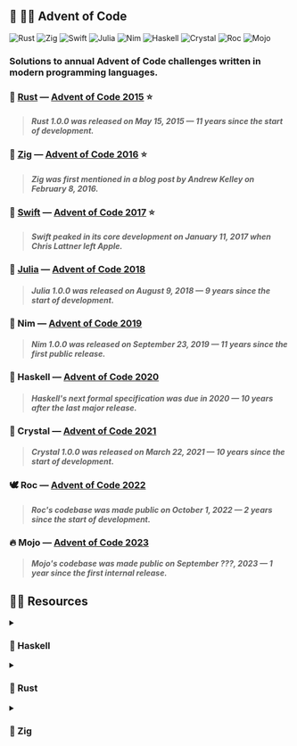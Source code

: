 ## :christmas_tree: :technologist: **Advent of Code**

![Rust](https://img.shields.io/badge/rust-black.svg?style=for-the-badge&logo=rust&logoColor=7C5642)
![Zig](https://img.shields.io/badge/zig-black.svg?style=for-the-badge&logo=zig&logoColor=F6A516)
![Swift](https://img.shields.io/badge/swift-black.svg?style=for-the-badge&logo=swift&logoColor=FE7B35)
![Julia](https://img.shields.io/badge/julia-black.svg?style=for-the-badge&logo=julia&logoColor=A270BA)
![Nim](https://img.shields.io/badge/nim-black.svg?style=for-the-badge&logo=nim&logoColor=F2D401)
![Haskell](https://img.shields.io/badge/haskell-black.svg?style=for-the-badge&logo=haskell&logoColor=5E5086)
![Crystal](https://img.shields.io/badge/crystal-black.svg?style=for-the-badge&logo=crystal&logoColor=FFFFFF)
![Roc](https://img.shields.io/badge/roc-black.svg?style=for-the-badge&logo=fluentd&logoColor=9C7BEA)
![Mojo](https://img.shields.io/badge/mojo-black.svg?style=for-the-badge&logo=fireship&logoColor=FF6522)

### Solutions to annual Advent of Code challenges written in modern programming languages.

### :crab: [Rust](2015-Rust) — [Advent of Code 2015](https://adventofcode.com/2015) :star:

> #### _Rust 1.0.0 was released on May 15, 2015 — 11 years since the start of development._

### :lizard: [Zig](2016-Zig) — [Advent of Code 2016](https://adventofcode.com/2016) :star:

> #### _Zig was first mentioned in a blog post by Andrew Kelley on February 8, 2016._

### :eagle: [Swift](2017-Swift) — [Advent of Code 2017](https://adventofcode.com/2017) :star:

> #### _Swift peaked in its core development on January 11, 2017 when Chris Lattner left Apple._

### :juggling_person: [Julia](2018-Julia) — [Advent of Code 2018](https://adventofcode.com/2018)

> #### _Julia 1.0.0 was released on August 9, 2018 — 9 years since the start of development._

### :crown: Nim — [Advent of Code 2019](https://adventofcode.com/2019)

> #### _Nim 1.0.0 was released on September 23, 2019 — 11 years since the first public release._

### :crystal_ball: Haskell — [Advent of Code 2020](https://adventofcode.com/2020)

> #### _Haskell's next formal specification was due in 2020 — 10 years after the last major release._

### :white_square_button: Crystal — [Advent of Code 2021](https://adventofcode.com/2021)

> #### _Crystal 1.0.0 was released on March 22, 2021 — 10 years since the start of development._

### :dove: Roc — [Advent of Code 2022](https://adventofcode.com/2022)

> #### _Roc's codebase was made public on October 1, 2022 — 2 years since the start of development._

### :fire: Mojo — [Advent of Code 2023](https://adventofcode.com/2023)

> #### _Mojo's codebase was made public on September ???, 2023 — 1 year since the first internal release._

## :teacher: Resources

<details>

<summary><h3>🔮 Haskell</h3></summary>

  - #### :thought_balloon: [School of Haskell](https://www.schoolofhaskell.com/)

  - #### :teacher: [HSE Haskell Course](https://github.com/serokell/hse-haskell-course-src)

  - #### :teacher: [ITMO Haskell Course](https://github.com/jagajaga/FP-Course-ITMO)

  - #### :teacher: [UCSD Haskell Course](https://github.com/ucsd-cse130/wi21)

  - #### :teacher: [UPenn Haskell Course](https://github.com/byorgey/haskell-course)

  - #### :teacher: [Haskell Beginners Course](https://github.com/haskell-beginners-2022/course-plan)

  - #### :book: [Happy Learn Haskell Tutorial](http://www.happylearnhaskelltutorial.com/contents.html)

  - #### :boom: [Bind the Gap Haskell Magazine](https://bindthegap.news/issues.html)

  - #### :thought_balloon: [Functional Programming Jargon](https://functional.works-hub.com/learn/Functional-Programming-Jargon)

  - #### :mag: [Hoogle — Haskell Search Engine](https://hoogle.haskell.org/)

  - #### :thought_balloon: [Haskell Tutorial by Conrad Barski](http://www.lisperati.com/haskell/)

  - #### :black_joker: [Haskell Cheatsheet by Justin Bailey](http://cheatsheet.codeslower.com/)

  - #### :card_file_box: [Haskell Must-Watch List by Oleh Kuchuk](https://github.com/hzlmn/haskell-must-watch)

  - #### :thought_balloon: [Lenses in Pictures Blog Post by Adit Bhargava](https://adit.io/posts/2013-07-22-lenses-in-pictures.html)

  - #### :book: [Haskell for Readers Book by Joachim Breitner](http://haskell-for-readers.nomeata.de/)

  - #### :book: [Haskell Data Analysis Book by Nishant Shukla](http://haskelldata.com/)

  - #### :technologist: [Learn Haskell Basics in 4 Pull Requests Tutorial](https://github.com/kowainik/learn4haskell)

  - #### :thought_balloon: [Functors in Pictures Blog Post by Adit Bhargava](https://adit.io/posts/2013-04-17-functors,_applicatives,_and_monads_in_pictures.html)

  - #### :teacher: [Haskell Beginners Crash Course by Type Classes](https://typeclasses.com/beginner-crash-course)

  - #### :teacher: [Haskell via Sokoban Course by Joachim Breitner](https://haskell-via-sokoban.nomeata.de/)

  - #### :film_projector: [Functional Programming Slides by Peter Thiemann](https://github.com/proglang/FunctionalProgramming)

  - #### :book: [Yet Another Haskell Tutorial Book by Hal Daumé III](http://users.umiacs.umd.edu/~hal/docs/daume02yaht.pdf)

  - #### :teacher: [Programming in Haskell Course by Graham Hutton](http://www.cs.nott.ac.uk/~pszgmh/pih.html)

  - #### :teacher: [Introduction to Haskell Course by Joachim Breitner](https://www.seas.upenn.edu/~cis194/fall16/)

  - #### :teacher: [Beginning Practical Haskell Course by Richard Cook](https://blog.rcook.org/beginning-practical-haskell/)

  - #### :teacher: [Learn Haskell Fast and Hard Course by Yann Esposito](https://yannesposito.com/Scratch/en/blog/Haskell-the-Hard-Way/)

  - #### :book: [Real World Haskell Book by Bryan O'Sullivan and others](http://book.realworldhaskell.org/)

  - #### :thought_balloon: [Haskell Mini-Patterns Handbook by Veronika Romashkina](https://kowainik.github.io/posts/haskell-mini-patterns)

  - #### :teacher: [Functional Systems in Haskell Course by Bryan O'Sullivan](https://github.com/bos/stanford-cs240h)

  - #### :book: [Learn You a Haskell for Great Good! Book by Miran Lipovača](http://learnyouahaskell.com/)

  - #### :tv: [Functional Programming Fundamentals Videos by Erik Meijer](https://docs.microsoft.com/en-us/shows/c9-lectures-erik-meijer-functional-programming-fundamentals/)

  - #### :teacher: [Functional Programming by Example Course by Caio Rodrigues](https://caiorss.github.io/Functional-Programming/)

  - #### :teacher: [Advanced Programming in Haskell Course by Stephanie Weirich](https://www.seas.upenn.edu/~cis552/current/index.html)

  - #### :book: [What I Wish I Knew When Learning Haskell Book by Stephen Diehl](http://dev.stephendiehl.com/hask/)

  - #### :tv: [Haskell for Imperative Programmers Videos by Philipp Hagenlocher](https://www.youtube.com/playlist?list=PLe7Ei6viL6jGp1Rfu0dil1JH1SHk9bgDV)

  - #### :teacher: [Functional Programming in Haskell Course by Tony Morris and Mark Hibberd](https://github.com/system-f/fp-course)

</details>

<details>

<summary><h3>🦀 Rust</h3></summary>

  - #### :technologist: [Rustlings Tutorial](https://github.com/rust-lang/rustlings)

  - #### :joystick: [Rust Quiz by David Tolnay](https://dtolnay.github.io/rust-quiz/)

  - #### :globe_with_meridians: [Rust 101 Web Site by Ralf Jung](https://www.ralfj.de/projects/rust-101/main.html)

  - #### :tv: [Rust Tutorial Videos by Doug Milford](https://www.youtube.com/playlist?list=PLLqEtX6ql2EyPAZ1M2_C0GgVd4A-_L4_5)

  - #### :tv: [Crust of Rust Videos by Jon Gjengset](https://www.youtube.com/playlist?list=PLqbS7AVVErFiWDOAVrPt7aYmnuuOLYvOa)

  - #### :globe_with_meridians: [Rust by Practice Web Site by Sunface](https://practice.rs/why-exercise.html)

  - #### :film_projector: [Rust Course Slides by Aleksey Kladov](https://github.com/matklad/rust-course)

  - #### :globe_with_meridians: [Guide to Rustc Development Web Site](https://rustc-dev-guide.rust-lang.org/)

  - #### :book: [Rust Cookbook by the Rust Community](https://rust-lang-nursery.github.io/rust-cookbook/)

  - #### :globe_with_meridians: [Tour of Rust Web Site by Richard Anaya](https://tourofrust.com/)

  - #### :black_joker: [Rust Basics Cheatsheet by Xidorn Quan](https://upsuper.github.io/rust-cheatsheet/)

  - #### :tv: [Rust Tutorial Videos by Danilo Chiarlone](https://www.youtube.com/playlist?list=PLK_g1a_cAfaaAO6io1Tluy7EZXhAAK1lC)

  - #### :film_projector: [Rust Course Slides by Alexander Stanovoy](https://gitlab.com/alex.stanovoy/mipt-rust)

  - #### :black_joker: [Rust Language Cheatsheet by Ralf Biedert](https://cheats.rs/)

  - #### :black_joker: [Rust Container Cheatsheet by Raph Levien](https://docs.google.com/presentation/d/1q-c7UAyrUlM-eZyTo1pd8SZ0qwA_wYxmPZVOQkoDmH4/edit)

  - #### :thought_balloon: [Rust Programming Tipz by Ferrous Systems](https://github.com/ferrous-systems/elements-of-rust)

  - #### :tv: [Intro to Rust Videos by Tensor Programming](https://www.youtube.com/playlist?list=PLJbE2Yu2zumDF6BX6_RdPisRVHgzV02NW)

  - #### :teacher: [Rust Teaching Materials by Ferrous Systems](https://ferrous-systems.github.io/teaching-material/index.html)

  - #### :thought_balloon: [Learn Rust in 30 Minutes Blog Post by Amos](https://fasterthanli.me/articles/a-half-hour-to-learn-rust)

  - #### :globe_with_meridians: [24 Days of Rust Web Site by Zbigniew Siciarz](https://zsiciarz.github.io/24daysofrust/index.html)

  - #### :teacher: [Ultimate Rust Crash Course by Nathan Stocks](https://github.com/CleanCut/ultimate_rust_crash_course)

  - #### :book: [The Little Book of Rust Macros by Daniel Keep](https://danielkeep.github.io/tlborm/book/index.html)

  - #### :globe_with_meridians: [Learning Rust Web Site by Dumindu Madunuwan](https://learning-rust.github.io/)

  - #### :globe_with_meridians: [Rust Design Patterns Web Site by Rust Community](https://rust-unofficial.github.io/patterns/)

  - #### :technologist: [Rust Ownership and Borrowing Interactive Visualization](https://github.com/rustviz/rustviz)

  - #### :globe_with_meridians: [A Gentle Introduction To Rust Web Site by Steve Donovan](https://stevedonovan.github.io/rust-gentle-intro/readme.html)

  - #### :black_joker: [Rust Ownership and Borrowing Cheatsheet by Phil Ruffwind](https://rufflewind.com/img/rust-move-copy-borrow.png)

  - #### :teacher: [Programming in Rust Course by Dongze He and Chase Kanipe](https://www.cs.umd.edu/class/fall2021/cmsc388Z/)

  - #### :book: [The Rust Performance Book by Nicholas Nethercote and others](https://nnethercote.github.io/perf-book/)

  - #### :black_joker: [The Periodic Table of Rust Types Cheatsheet by Kang Seonghoon](http://cosmic.mearie.org/2014/01/periodic-table-of-rust-types/)

  - #### :book: [The Rust Programming Language Book by Steve Klabnik and Carol Nichols](https://doc.rust-lang.org/stable/book/)

</details>

<details>

<summary><h3>🦎 Zig</h3></summary>

  - #### :card_file_box: [Zig Community](https://github.com/ziglang/zig/wiki/Community)

  - #### :thought_balloon: [Zig News Blog Posts](https://zig.news/)

  - #### :thought_balloon: [TigerBeetle Blog Posts](https://tigerbeetle.com/blog/)

  - #### :tv: [Zig SHOWTIME Videos](https://www.youtube.com/playlist?list=PL5AY2Vv6EsfTfNuUvdkFOxSFY4L1LVN8N)

  - #### :postbox: [Zig Monthly News Letters](https://zigmonthly.org/)

  - #### :thought_balloon: [Zig Blog Posts by Loris Cro](https://kristoff.it/blog/)

  - #### :thought_balloon: [DEV Community Blog Posts](https://dev.to/t/zig)

  - #### :thought_balloon: [Zig Blog Posts by Lewis Gaul](https://www.lewisgaul.co.uk/blog)

  - #### :thought_balloon: [Zig Blog Posts by Noah Ryan](https://itscomputersciencetime.netlify.app/)

  - #### :technologist: [Ziglings Repo by Dave Gauer](https://github.com/ratfactor/ziglings)

  - #### :thought_balloon: [Zig Blog Posts by Dave Gauer](http://ratfactor.com/zig/)

  - #### :thought_balloon: [Zig Blog Posts by Jakub Konka](http://www.jakubkonka.com/)

  - #### :movie_camera: [Live Streams by Andrew Kelley](https://vimeo.com/andrewrk)

  - #### :globe_with_meridians: [Zig Learn Web Site by Sobeston](https://ziglearn.org/)

  - #### :thought_balloon: [Zig Blog Posts by Eric Engheim](https://medium.com/swlh/zig-the-introduction-dcd173a86975)

  - #### :globe_with_meridians: [Zig Embedded Group Web Site](https://zeg.random-projects.net/)

  - #### :thought_balloon: [Zig Blog Posts by Garrett Squire](https://gsquire.github.io/static/)

  - #### :card_file_box: [Awesome Zig Coding Repos List](https://github.com/stars/tensorush/lists/awesome-zig-coding)

  - #### :thought_balloon: [Zig Blog Posts by Andrew Kelley](https://andrewkelley.me/)

  - #### :thought_balloon: [Allocgate Blog Post by pithlessly](https://pithlessly.github.io/allocgate.html)

  - #### :thought_balloon: [Zig Blog Posts by Jamie Brandon](https://www.scattered-thoughts.net/)

  - #### :thought_balloon: [Zig Blog Posts by Ikrima Elhassan](https://ikrima.dev/dev-notes/zig/zig-crash-course/)

  - #### :thought_balloon: [Zig Blog Posts by Michał Ciesielski](https://ciesie.com/tags/zig/)

  - #### :thought_balloon: [Zig Blog Posts by Nathan Michaels](https://www.nmichaels.org/zig/)

  - #### :thought_balloon: [Buffer Pool Blog Post by Gavin Ray](https://gavinray97.github.io/blog/io-uring-fixed-bufferpool-zig)

  - #### :card_file_box: [Zig Package Aggregator Repos List](https://zpm.random-projects.net/)

  - #### :globe_with_meridians: [Zig Help Web Site by Roman Frołow](https://zighelp.org/)

  - #### :thought_balloon: [Zig Blog Posts by Stephen Gutekanst](https://devlog.hexops.com/archives/)

  - #### :thought_balloon: [Zig Blog Posts by Mitchell Hashimoto](https://mitchellh.com/zig)

  - #### :globe_with_meridians: [Zig By Example Web Site by Ali Chraghi](https://zig-by-example.github.io/)

  - #### :tv: [Zig Roadmap 2023 Talk by Andrew Kelley](https://www.youtube.com/watch?v=AqDdWEiSwMM)

  - #### :tv: [The Road to Zig 1.0 Talk by Andrew Kelley](https://www.youtube.com/watch?v=Gv2I7qTux7g)

  - #### :thought_balloon: [Writing an OS in Zig Blog Posts by knarkzel](https://knarkzel.srht.site/)

  - #### :thought_balloon: [Zig Common Tasks Blog Post by Renato Athaydes](https://renatoathaydes.github.io/zig-common-tasks/)

  - #### :thought_balloon: [Zig In-depth Overview Blog Post by Andrew Kelley](https://ziglang.org/learn/overview/)

  - #### :thought_balloon: [Learn Zig in 30 Minutes Blog Post by Isaac Yonemoto](https://gist.github.com/ityonemo/769532c2017ed9143f3571e5ac104e50)

  - #### :tv: [TigerBeetle Videos by Joran Dirk Greef and Isaac Freund](https://www.youtube.com/channel/UC3TlyQ3h6lC_jSWust2leGg/playlists)

  - #### :thought_balloon: [The Missing Zig Polymorphism Blog Post by Ralph Brorsen](https://revivalizer.xyz/post/the-missing-zig-polymorphism-reference/)

  - #### :tv: [Create an Android Application with Zig Talk by Felix Queißner](https://archive.fosdem.org/2021/schedule/event/zig_android/)

  - #### :tv: [Zig Language Creator Andrew Kelley Interview by Tom Palmer](https://www.youtube.com/watch?v=ZvskDoP09Ao)

  - #### :thought_balloon: [Implementing a File Pager in Zig Blog Posts by Ayende Rahien](https://ayende.com/blog/posts/series/195587-B/implementing-a-file-pager-in-zig)

  - #### :thought_balloon: [How to Write My First Zig Program Blog Post by Sylvain Leroux](https://www.yesik.it/blog/2022/intro-to-zig)

  - #### :headphones: [Zig with Andrew Kelley Podcast Episode by Rob Irving and Jason Turner](https://www.youtube.com/watch?v=AdP6seB4sp4)

  - #### :headphones: [Full-Time Open Source with Andrew Kelley Podcast Episode by Adam Bell](https://corecursive.com/067-zig-with-andrew-kelley/)

  - #### :tv: [A Practical Guide to Applying Data-Oriented Design Talk by Andrew Kelley](https://media.handmade-seattle.com/practical-data-oriented-design/)

  - #### :headphones: [Taking the Warts Off C with Andrew Kelley Podcast Episode by Stephen Gutekanst and Beyang Liu](https://www.youtube.com/watch?v=gn3YsZ6HUHw)

  - #### :tv: [Zig – a Programming Language Designed for Robustness, Optimality and Clarity Talk by Andrew Kelley](https://www.youtube.com/watch?v=Z4oYSByyRak&t)

  - #### :thought_balloon: [Why I Rewrote My Rust Keyboard Firmware in Zig: Consistency, Mastery and Fun Blog Post by Kevin Lynagh](https://kevinlynagh.com/rust-zig/)

  - #### :headphones: [The Race to Replace C & C++ with Andrew Kelley, Ginger Bill and Mason Remaley Podcast Episode by Abner Coimbre](https://media.handmade-seattle.com/the-race-to-replace-c-and-cpp-2/)

</details>
